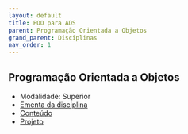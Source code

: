```yaml
---
layout: default
title: POO para ADS
parent: Programação Orientada a Objetos
grand_parent: Disciplinas
nav_order: 1
---
```


## Programação Orientada a Objetos

- Modalidade: Superior
- [Ementa da disciplina](https://estudante.ifpb.edu.br/media/cursos/346/disciplina/POO.pdf)
- [Conteúdo](/content/poo/superior/conteudo.html)
- [Projeto](/content/poo/superior/projeto.html)
